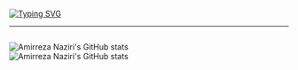 [![Typing SVG](https://readme-typing-svg.herokuapp.com?color=%23FF79C6&size=30&width=560&lines=Hello+%F0%9F%91%8B;I'm+Amirreza+Naziri;I'm+Computer+Engineering+Student+;Welcome+to+my+Github+profile)](https://git.io/typing-svg)




 
---


<div align="center" style="display: flex">
 
  <img src="https://github-readme-stats.vercel.app/api?username=Amir79Naziri&show_icons=true&theme=dracula" alt="Amirreza Naziri's GitHub stats" /><br />
  <img src="https://github-readme-stats.vercel.app/api/top-langs/?username=Amir79Naziri&theme=dracula&hide=html" alt="Amirreza Naziri's GitHub stats" /><br />
</div>

<!--   <img height="180em" src="https://github-readme-stats.vercel.app/api?username=amir79naziri&show_icons=true&theme=dracula&include_all_commits=true&count_private=true"/>
  <img height="180em" src="https://github-readme-stats.vercel.app/api/top-langs/?username=Amir79Naziri&layout=compact&langs_count=7&theme=dracula"/> -->
<!--   <img height="295em"  src="https://activity-graph.herokuapp.com/graph?username=Amir79Naziri&theme=dracula"/>
  </a></div> -->
